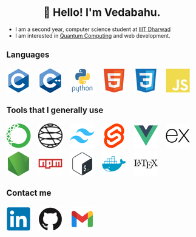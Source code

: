 <h1 align="center">👋 Hello! I'm Vedabahu. </h1>
<!-- <h3 style="text-align: center;">I am a software engineer, studying at <a href="https://iiitdwd.ac.in/" alt="IIIT Dharwad" target="_blank">IIIT Dharwad</a></h3> -->
<!-- <hr /> -->

- I am a second year, computer science student at [IIIT Dharwad](https://iiitdwd.ac.in/)
- I am interested in [Quantum Computing](https://aws.amazon.com/what-is/quantum-computing/) and web development.

## Languages

<img src="img/c.svg" />
<img src="img/c++.svg" />
<img src="img/python.svg" />          
<img src="img/html.svg" />          
<img src="img/css.svg" />          
<img src="img/js.svg" />

## Tools that I generally use

<img src="img/anaconda.svg" />
<img src="img/qiskit.svg" />
<img src="img/tailwind.svg" />
<img src="img/svelte.svg" />
<img src="img/vue.svg" />
<img src="img/express.svg" />
<img src="img/node.svg" />
<img src="img/npm.svg" />
<img src="img/bash.svg" />
<img src="img/docker.svg" />
<img src="img/latex.svg" />

## Contact me

<a href="https://www.linkedin.com/in/vedabahu/" target="_blank"><img src="img/linkedin.svg"/></a>
<a href="https://github.com/vedabahu/" target="_blank"><img src="img/github.svg"/></a>
<a href="mailto:23bcs112@iiitdwd.ac.in" target="_blank"><img src="img/gmail.svg"/></a>

<style>
    img, svg {
        height: 4rem;
        margin: 0.4rem 1rem 0rem 0rem;
    }
</style>
